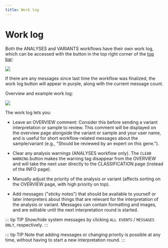 ```yaml
---
title: Work log
---
```


# Work log

Both the ANALYSES and VARIANTS workflows have their own work log, which can be accessed with the button in the top right corner of the [top bar](/manual/top-bar.html):

<div class="figure"><img src="./img/work_log_btn.png"></div>

If there are any messages since last time the workflow was finalized, the work log button will appear in purple, along with the current message count.

Overview and example work log:

<div class="figure"><img src="./img/work_log.png"></div>

The work log lets you:

  - Leave an OVERVIEW comment: Consider this before sending a variant interpretation or sample to review. This comment will be displayed on the overview page alongside the variant or sample and your user name, and is useful for short workflow-related messages about the sample/variant (e.g., "Should be reviewed by an expert on this gene.").

  - Clear any analysis warnings (ANALYSES workflow only). The `CLEAR WARNING` button makes the warning tag disappear from the OVERVIEW and will take the next user directly to the CLASSIFICATION page (instead of the INFO page).

  - Manually adjust the priority of the analysis or variant (affects sorting on the OVERVIEW page, with high priority on top).

  - Add messages ("sticky notes") that should be available to yourself or later interpreters about things that are relevant for the interpretation of the analysis or variant. Messages can contain formatting and images, and are editable until the next interpretation round is started.

::: tip TIP
Show/hide system messages by clicking `ALL EVENTS` / `MESSAGES ONLY`, respectively. 
:::

::: tip TIP
Note that adding messages or changing priority is possible at any time, without having to start a new interpretation round.
:::